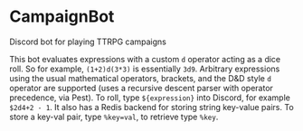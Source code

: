 # CampaignBot
Discord bot for playing TTRPG campaigns

This bot evaluates expressions with a custom `d` operator acting as a dice roll. So for example, `(1+2)d(3*3)` is essentially `3d9`. Arbitrary expressions using the usual mathematical operators, brackets, and the D&D style `d` operator are supported (uses a recursive descent parser with operator precedence, via Pest). To roll, type `${expression}` into Discord, for example `$2d4+2 - 1`.
It also has a Redis backend for storing string key-value pairs. To store a key-val pair, type `%key=val`, to retrieve type `%key`.
